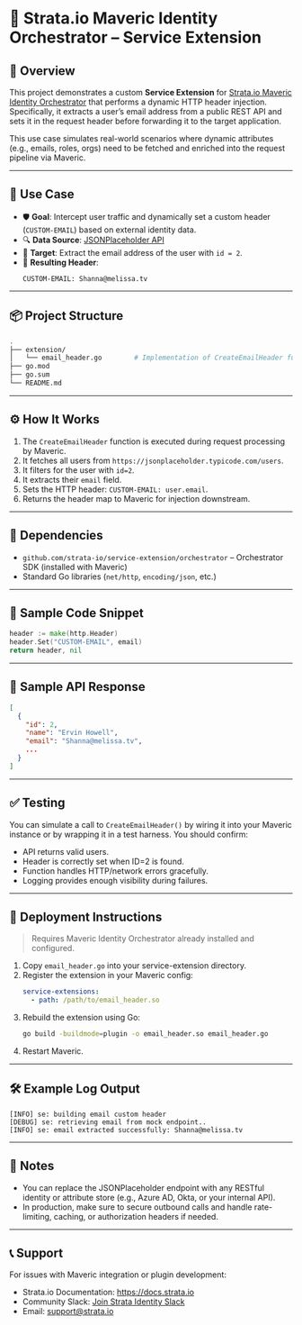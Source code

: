 
# 🧩 Strata.io Maveric Identity Orchestrator – Service Extension

## 📘 Overview

This project demonstrates a custom **Service Extension** for [Strata.io Maveric Identity Orchestrator](https://strata.io) that performs a dynamic HTTP header injection. Specifically, it extracts a user’s email address from a public REST API and sets it in the request header before forwarding it to the target application.

This use case simulates real-world scenarios where dynamic attributes (e.g., emails, roles, orgs) need to be fetched and enriched into the request pipeline via Maveric.

---

## 🎯 Use Case

- 🛡️ **Goal**: Intercept user traffic and dynamically set a custom header (`CUSTOM-EMAIL`) based on external identity data.
- 🔍 **Data Source**: [JSONPlaceholder API](https://jsonplaceholder.typicode.com/users)
- 🎯 **Target**: Extract the email address of the user with `id = 2`.
- 📨 **Resulting Header**:
  ```
  CUSTOM-EMAIL: Shanna@melissa.tv
  ```

---

## 📦 Project Structure

```bash
.
├── extension/
│   └── email_header.go        # Implementation of CreateEmailHeader function
├── go.mod
├── go.sum
└── README.md
```

---

## ⚙️ How It Works

1. The `CreateEmailHeader` function is executed during request processing by Maveric.
2. It fetches all users from `https://jsonplaceholder.typicode.com/users`.
3. It filters for the user with `id=2`.
4. It extracts their `email` field.
5. Sets the HTTP header: `CUSTOM-EMAIL: user.email`.
6. Returns the header map to Maveric for injection downstream.

---

## 🔐 Dependencies

- `github.com/strata-io/service-extension/orchestrator` – Orchestrator SDK (installed with Maveric)
- Standard Go libraries (`net/http`, `encoding/json`, etc.)

---

## 🧪 Sample Code Snippet

```go
header := make(http.Header)
header.Set("CUSTOM-EMAIL", email)
return header, nil
```

---

## 📡 Sample API Response

```json
[
  {
    "id": 2,
    "name": "Ervin Howell",
    "email": "Shanna@melissa.tv",
    ...
  }
]
```

---

## ✅ Testing

You can simulate a call to `CreateEmailHeader()` by wiring it into your Maveric instance or by wrapping it in a test harness. You should confirm:

- API returns valid users.
- Header is correctly set when ID=2 is found.
- Function handles HTTP/network errors gracefully.
- Logging provides enough visibility during failures.

---

## 🚀 Deployment Instructions

> Requires Maveric Identity Orchestrator already installed and configured.

1. Copy `email_header.go` into your service-extension directory.
2. Register the extension in your Maveric config:
   ```yaml
   service-extensions:
     - path: /path/to/email_header.so
   ```
3. Rebuild the extension using Go:
   ```bash
   go build -buildmode=plugin -o email_header.so email_header.go
   ```
4. Restart Maveric.

---

## 🛠️ Example Log Output

```
[INFO] se: building email custom header
[DEBUG] se: retrieving email from mock endpoint..
[INFO] se: email extracted successfully: Shanna@melissa.tv
```

---

## 📌 Notes

- You can replace the JSONPlaceholder endpoint with any RESTful identity or attribute store (e.g., Azure AD, Okta, or your internal API).
- In production, make sure to secure outbound calls and handle rate-limiting, caching, or authorization headers if needed.

---

## 📞 Support

For issues with Maveric integration or plugin development:

- Strata.io Documentation: https://docs.strata.io
- Community Slack: [Join Strata Identity Slack](https://strata.io/slack)
- Email: support@strata.io
